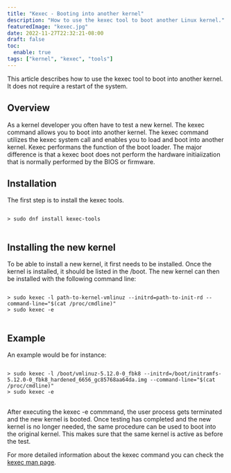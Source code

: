 ```yaml
---
title: "Kexec - Booting into another kernel"
description: "How to use the kexec tool to boot another Linux kernel."
featuredImage: "kexec.jpg"
date: 2022-11-27T22:32:21-08:00
draft: false
toc:
  enable: true
tags: ["kernel", "kexec", "tools"]
---
```


This article describes how to use the kexec tool to boot into another kernel.
It does not require a restart of the system.
<!--more-->

## Overview
As a kernel developer you often have to test a new kernel. The kexec command allows you to boot into
another kernel.  The kexec command utilizes the kexec system call and enables you to load and boot into another kernel.
Kexec performans the function of the boot loader. The major difference is that a kexec boot does not
perform the hardware initiaiization that is normally performed by the BIOS or firmware.

## Installation

The first step is to install the kexec tools.

<pre class="command-line language-bash" data-user="root" data-host="localhost">
<code>
> sudo dnf install kexec-tools
</code>
</pre>

## Installing the new kernel
To be able to install a new kernel, it first needs to be installed. Once the kernel is installed, it
should be listed in the /boot. The new kernel can then be installed with the following command line:

<pre class="command-line language-bash" data-user="root" data-host="localhost">
<code>
> sudo kexec -l path-to-kernel-vmlinuz --initrd=path-to-init-rd --command-line="$(cat /proc/cmdline)"
> sudo kexec -e
</code>
</pre>

## Example
An example would be for instance:

<pre class="command-line language-bash" data-user="root" data-host="localhost">
<code>
> sudo kexec -l /boot/vmlinuz-5.12.0-0_fbk8 --initrd=/boot/initramfs-5.12.0-0_fbk8_hardened_6656_gc85768aa64da.img --command-line="$(cat /proc/cmdline)"
> sudo kexec -e
</code>
</pre>

After executing the kexec -e commmand, the user process gets terminated and the new kernel is booted. Once testing
has completed and the new kernel is no longer needed, the same procedure can be used to boot into the original kernel. This
makes sure that the same kernel is active as before the test.

For more detailed information about the kexec command you can check the [kexec man page](https://man7.org/linux/man-pages/man8/kexec.8.html).
